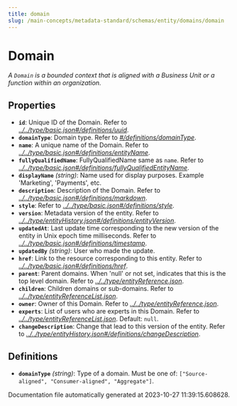 ```yaml
---
title: domain
slug: /main-concepts/metadata-standard/schemas/entity/domains/domain
---
```


# Domain

*A `Domain` is a bounded context that is aligned with a Business Unit or a function within an organization.*

## Properties

- **`id`**: Unique ID of the Domain. Refer to *[../../type/basic.json#/definitions/uuid](#/../type/basic.json#/definitions/uuid)*.
- **`domainType`**: Domain type. Refer to *[#/definitions/domainType](#definitions/domainType)*.
- **`name`**: A unique name of the Domain. Refer to *[../../type/basic.json#/definitions/entityName](#/../type/basic.json#/definitions/entityName)*.
- **`fullyQualifiedName`**: FullyQualifiedName same as `name`. Refer to *[../../type/basic.json#/definitions/fullyQualifiedEntityName](#/../type/basic.json#/definitions/fullyQualifiedEntityName)*.
- **`displayName`** *(string)*: Name used for display purposes. Example 'Marketing', 'Payments', etc.
- **`description`**: Description of the Domain. Refer to *[../../type/basic.json#/definitions/markdown](#/../type/basic.json#/definitions/markdown)*.
- **`style`**: Refer to *[../../type/basic.json#/definitions/style](#/../type/basic.json#/definitions/style)*.
- **`version`**: Metadata version of the entity. Refer to *[../../type/entityHistory.json#/definitions/entityVersion](#/../type/entityHistory.json#/definitions/entityVersion)*.
- **`updatedAt`**: Last update time corresponding to the new version of the entity in Unix epoch time milliseconds. Refer to *[../../type/basic.json#/definitions/timestamp](#/../type/basic.json#/definitions/timestamp)*.
- **`updatedBy`** *(string)*: User who made the update.
- **`href`**: Link to the resource corresponding to this entity. Refer to *[../../type/basic.json#/definitions/href](#/../type/basic.json#/definitions/href)*.
- **`parent`**: Parent domains. When 'null' or not set, indicates that this is the top level domain. Refer to *[../../type/entityReference.json](#/../type/entityReference.json)*.
- **`children`**: Children domains or sub-domains. Refer to *[../../type/entityReferenceList.json](#/../type/entityReferenceList.json)*.
- **`owner`**: Owner of this Domain. Refer to *[../../type/entityReference.json](#/../type/entityReference.json)*.
- **`experts`**: List of users who are experts in this Domain. Refer to *[../../type/entityReferenceList.json](#/../type/entityReferenceList.json)*. Default: `null`.
- **`changeDescription`**: Change that lead to this version of the entity. Refer to *[../../type/entityHistory.json#/definitions/changeDescription](#/../type/entityHistory.json#/definitions/changeDescription)*.
## Definitions

- <a id="definitions/domainType"></a>**`domainType`** *(string)*: Type of a domain. Must be one of: `["Source-aligned", "Consumer-aligned", "Aggregate"]`.


Documentation file automatically generated at 2023-10-27 11:39:15.608628.
